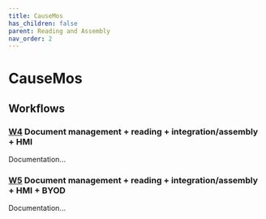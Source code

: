 ```yaml
---
title: CauseMos
has_children: false
parent: Reading and Assembly
nav_order: 2
---
```

# CauseMos

## Workflows

<a id="w4"></a>
### [W4](index.html#w4) Document management + reading + integration/assembly + HMI

Documentation...

<a id="w5"></a>
### [W5](index.html#w5) Document management + reading + integration/assembly + HMI + BYOD

Documentation...
